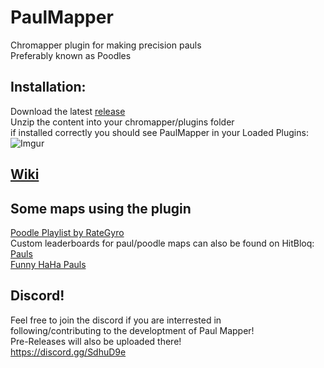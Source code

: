 # PaulMapper
Chromapper plugin for making precision pauls  
Preferably known as Poodles

## Installation:
Download the latest [release](https://github.com/DavidHulstroem/PaulMapper/releases)  
Unzip the content into your chromapper/plugins folder  
if installed correctly you should see PaulMapper in your Loaded Plugins:
![Imgur](https://imgur.com/zJSTsJU.jpg)

## [Wiki](https://github.com/HypersonicSharkz/PaulMapper/wiki)

## Some maps using the plugin
[Poodle Playlist by RateGyro](https://beatsaver.com/playlists/6443)    
Custom leaderboards for paul/poodle maps can also be found on HitBloq:    
[Pauls](https://hitbloq.com/map_pool/paul)    
[Funny HaHa Pauls](https://hitbloq.com/map_pool/funny_haha_pauls)


## Discord!  
Feel free to join the discord if you are interrested in  
following/contributing to the developtment of Paul Mapper!  
Pre-Releases will also be uploaded there!  
https://discord.gg/SdhuD9e
